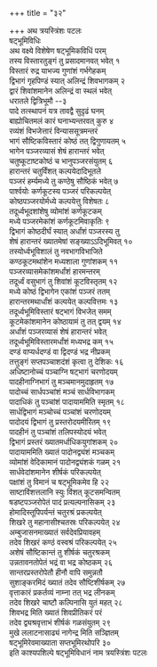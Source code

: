 +++
title = "३२"

+++
अथ त्रयस्त्रिंशः पटलः  
षट्भूमिविधिः  
अथ वक्ष्ये विशेषेण षट्भूमिकविधिं परम्  
तस्य विस्तारतुङ्गं तु प्रसादमानवत् भवेत् १  
विस्तारं रुद्र याभज्य गुणांशं गर्भगेहकम्  
द्विभागं गृहपिण्डं स्यात् अलिन्द्रं शिवभागकम् २  
द्वारं शिवांशमानेन अलिन्द्रं वा स्थलं भवेत्  
धरातले द्वित्रिभूमौ --३  
पादे तत्स्थापनं यत्र तावद्वै सुदृढं घनम्  
बाह्योचितमलं कारं घनाभ्यन्तरवत् कुरु ४  
रव्यंशं विभजेत्तारं विन्याससूत्रमन्तरं  
भागं सौष्टिकविस्तारं कोष्ठं तत् द्विगुणायतम् ५  
भागेन पञ्जरव्यासं शेषं हारान्तरं भवेत्  
चतुष्कूटाष्टकोष्ठं च भानुपञ्जरसंयुतम् ६  
हारान्तरं चतुर्विंशत् कल्पयेदादिभूतले  
पञ्जरं हर्म्यमध्ये तु कण्ठेषु सौष्ठिकं भवेत् ७  
पार्श्वयोः कर्णकूटस्य पञ्जरं परिकल्पयेत्  
कोष्ठपञ्जरयोर्मध्ये कल्पयेत्तु विशेषतः ८  
तदूर्ध्वभूदशांशेषु व्योमांशं कर्णकूटकम्  
मध्ये पञ्जरमेकांशं कर्णकूटमिवाकृतिः ९  
द्विभागं कोष्ठदीर्घं स्यात् अर्धांशं पञ्जरस्य तु  
शेषं हारान्तरं ख्यातमेषां सङ्ख्याऽऽदिभूमिवत् १०  
तस्योर्ध्वभूविशालं तु नवभागविभाजिते  
कण्ठकूटमथांशेन मध्यशाला गुणांशकम् ११  
पञ्जरव्यासमेकांशमर्धांशं हारमन्तरम्  
तदूर्ध्वं वसुभागं तु शिवांशं कूटविस्तृतम् १२  
मध्ये कोष्ठं द्विभागेन एकांशं पञ्जरं ततम्  
हारान्तरमथार्धांशं कल्पयेत् कल्पवित्तमः १३  
तदूर्ध्वभूमिविस्तारं षट्भागं विभजेत् समम्  
कूटमेकांशमानेन कोष्ठायामं तु तत् द्वयम् १४  
अर्धांशं पञ्जरव्यासं शेषं हारान्तरं भवेत्  
तदूर्ध्वभूमिविस्तारमर्धांशं मध्यभद्र कम् १५  
दण्डं वाप्यर्धदण्डं वा द्विदण्डं भद्र नीप्रकम्  
तत्तुङ्गं सप्तपञ्चाशदंशं कृत्वा तु देशिकः १६  
अधिष्टानोच्चं पञ्चाग्नि षट्भागं चरणोदयम्  
पादहीनाग्निभागं तु मञ्चमानमुदाहृतम् १७  
पादोच्चं सार्धपञ्चांशं मञ्चं सार्धविभागकम्  
पादाधिकं तु पञ्चांशं पादायाममिति स्मृतम् १८  
सार्धद्विभागं मञ्चोच्चं पञ्चांशं चरणोदयम्  
पादोदयं द्विभागं तु प्रस्तरोदयमीरितम् १९  
पादहीनं तु पञ्चांशं तलिपस्योदयं भवेत्  
द्विभागं प्रस्तरं ख्यातमर्धाधिकयुगांशकम् २०  
पादायाममिति ख्यातं पादोनद्व्यंशं मञ्चकम्  
व्योमांशं वेदिकामानं पादोनद्व्यंशकं गळम् २१  
सार्धवेदांशमानेन शीर्षकं परिकल्पयेत्  
पक्षांशं तु विमानं च षट्भूमिकमेव हि २२  
साष्टाविंशत्तलानि स्युः विंशत् कूटसमन्वितम्  
षडष्टपञ्जरोपेतं पादं प्रत्यल्पनासिकम् २३  
होमादिस्तूपिपर्यन्तं चतुरश्रं प्रकल्पयेत्  
शिखरे तु महानासीश्चतस्रः परिकल्पयेत् २४  
अम्बुजासनमाख्यातं सर्वदेवप्रियावहम्  
तदेव शिखरं कण्ठं वस्वश्रं परिकल्पयेत् २५  
अशेषं सौष्टिकान्तं तु शीर्षकं चतुरश्रकम्  
उन्नतावनतोपेतं भद्रं वा भद्र कोष्ठकम् २६  
सान्तरप्रस्तरोपेतौ हीनौ वापि समुन्नतौ  
सुशाङ्करमिदं ख्यातं तदेव सौष्टिशीर्षकम् २७  
वृत्ताकारं प्रकर्तव्यं नाम्ना तत् भद्र लीनकम्  
तदेव शिखरे चाष्टौ कल्पिनासि युतं महत् २८  
शिवभद्र मिति ख्यातं शिवप्रीतिकरं परं  
तदेव द्व्यश्रवृत्ताभं शीर्षकं गळसंयुतम् २९  
मुखे ललाटनासाढ्यं नागेन्द्र मिति सञ्ज्ञितम्  
षट्भूमिरेवमाख्याता सप्तभूमिरथोपरि ३०  
इति काश्यपशिल्पे षट्भूमिविधानं नाम त्रयस्त्रिंशः पटलः  
   
